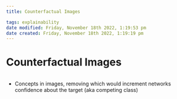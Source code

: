 ```yaml
---
title: Counterfactual Images

tags: explainability 
date modified: Friday, November 18th 2022, 1:19:53 pm
date created: Friday, November 18th 2022, 1:19:19 pm
---
```


# Counterfactual Images
```toc
```
- Concepts in images, removing which would increment networks confidence about the target (aka competing class)

